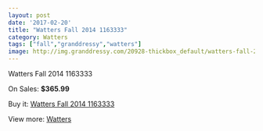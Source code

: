 ```yaml
---
layout: post
date: '2017-02-20'
title: "Watters Fall 2014 1163333"
category: Watters
tags: ["fall","granddressy","watters"]
image: http://img.granddressy.com/20928-thickbox_default/watters-fall-2014-1163333.jpg
---
```

Watters Fall 2014 1163333

On Sales: **$365.99**
<a href="https://www.granddressy.com/en/watters/19902-watters-fall-2014-1163333.html"><amp-img layout="responsive" width="600" height="600" src="//img.granddressy.com/20928-thickbox_default/watters-fall-2014-1163333.jpg" alt="Watters Fall 2014 1163333 0" /></a>

Buy it: [Watters Fall 2014 1163333](https://www.granddressy.com/en/watters/19902-watters-fall-2014-1163333.html "Watters Fall 2014 1163333")

View more: [Watters](https://www.granddressy.com/en/33-watters "Watters")